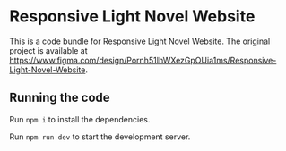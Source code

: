
  # Responsive Light Novel Website

  This is a code bundle for Responsive Light Novel Website. The original project is available at https://www.figma.com/design/Pornh51IhWXezGpOUia1ms/Responsive-Light-Novel-Website.

  ## Running the code

  Run `npm i` to install the dependencies.

  Run `npm run dev` to start the development server.
  